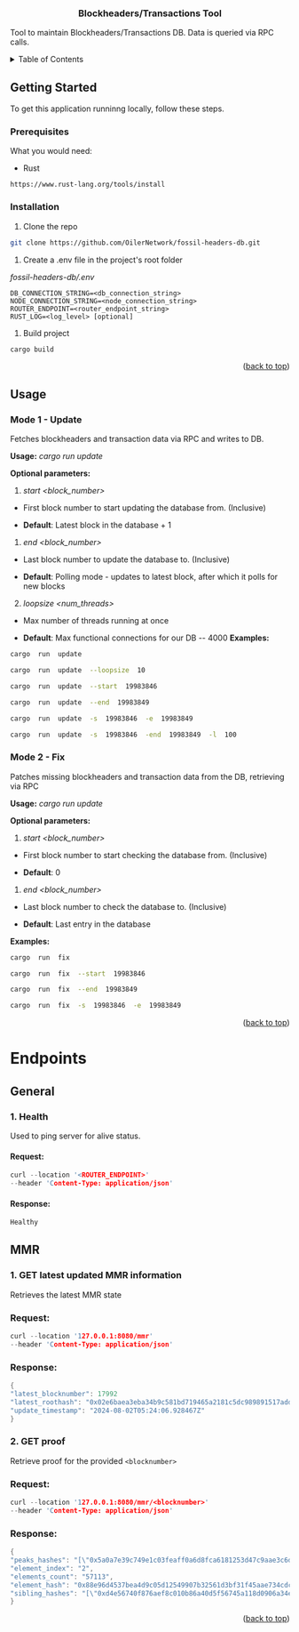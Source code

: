 <a  name="readme-top"></a>

<h3  align="center">Blockheaders/Transactions Tool</h3>
<p  align="center">

Tool to maintain Blockheaders/Transactions DB. Data is queried via RPC calls.

<!-- TABLE OF CONTENTS -->
<details>
<summary>Table of Contents</summary>
<ol>
<li><a  href="#getting-started">Getting Started</a>
<li><a  href="#prerequisites">Prerequisites</a></li>
<li><a  href="#installation">Installation</a></li>
<li><a  href="#usage">Usage</a></li>
</ol>
</details>
<!-- ABOUT THE PROJECT -->

## Getting Started

To get this application runninng locally, follow these steps.

### Prerequisites

What you would need:

- Rust

```
https://www.rust-lang.org/tools/install
```

### Installation

1. Clone the repo

```sh
git clone https://github.com/OilerNetwork/fossil-headers-db.git
```

1. Create a .env file in the project's root folder

_fossil-headers-db/.env_

```
DB_CONNECTION_STRING=<db_connection_string>
NODE_CONNECTION_STRING=<node_connection_string>
ROUTER_ENDPOINT=<router_endpoint_string>
RUST_LOG=<log_level> [optional]
```

1. Build project

```sh
cargo build
```

<p  align="right">(<a  href="#readme-top">back to top</a>)</p>
  
<!-- USAGE EXAMPLES -->

## Usage

### Mode 1 - Update

Fetches blockheaders and transaction data via RPC and writes to DB.

**Usage:** _cargo run update_

**Optional parameters:**

1.  _start <block_number>_

- First block number to start updating the database from. (Inclusive)

- **Default**: Latest block in the database + 1

1.  _end <block_number>_

- Last block number to update the database to. (Inclusive)

- **Default**: Polling mode - updates to latest block, after which it polls for new blocks

2.  _loopsize <num_threads>_

- Max number of threads running at once

- **Default**: Max functional connections for our DB -- 4000
  **Examples:**

```sh
cargo  run  update
```

```sh
cargo  run  update  --loopsize  10
```

```sh
cargo  run  update  --start  19983846
```

```sh
cargo  run  update  --end  19983849
```

```sh
cargo  run  update  -s  19983846  -e  19983849
```

```sh
cargo  run  update  -s  19983846  -end  19983849  -l  100
```

### Mode 2 - Fix

Patches missing blockheaders and transaction data from the DB, retrieving via RPC

**Usage:** _cargo run update_

**Optional parameters:**

1.  _start <block_number>_

- First block number to start checking the database from. (Inclusive)

- **Default**: 0

1.  _end <block_number>_

- Last block number to check the database to. (Inclusive)

- **Default**: Last entry in the database

**Examples:**

```sh
cargo  run  fix
```

```sh
cargo  run  fix  --start  19983846
```

```sh
cargo  run  fix  --end  19983849
```

```sh
cargo  run  fix  -s  19983846  -e  19983849
```

<p  align="right">(<a  href="#readme-top">back to top</a>)</p>

<!-- Endpoints -->

# Endpoints

## General

### 1. Health

Used to ping server for alive status.

#### Request:

```c
curl --location '<ROUTER_ENDPOINT>'
--header 'Content-Type: application/json'
```

#### Response:

```c
Healthy
```

## MMR

### 1. GET latest updated MMR information

Retrieves the latest MMR state

### Request:

```c
curl --location '127.0.0.1:8080/mmr'
--header 'Content-Type: application/json'
```

### Response:

```c
{
"latest_blocknumber": 17992
"latest_roothash": "0x02e6baea3eba34b9c581bd719465a2181c5dc989891517add951ffb5b0d421f0",
"update_timestamp": "2024-08-02T05:24:06.928467Z"
}
```

### 2. GET proof

Retrieve proof for the provided `<blocknumber>`

### Request:

```c
curl --location '127.0.0.1:8080/mmr/<blocknumber>'
--header 'Content-Type: application/json'
```

### Response:

```c
{
"peaks_hashes": "[\"0x5a0a7e39c749e1c03feaff0a6d8fca6181253d47c9aae3c6ddd0c0475a9c8a61\",\"0x04182373152d407f88a71a38960aa714e2b3a8988e3e3606e2ced21473e4a0c5\",\"0x2558950083d01e2a8a6699e44e3d97642586b3bde1d237a9d34c8d9d77178a22\",\"0x6a29cea580488bd512185f9cc16deec823dd58b85f1dd8408cc46c40f8ab10b8\",\"0x0d995a2bf7801bc7e56776bfc441b957d7959d662c5262405feb572be1928011\",\"0x1933e13bd7e5e4227b20a4f972a302eaad8da1fc0f455138d79af68da3c86e3f\",\"0x0a9b742073888cbd44e0b609aed502ccc8454d32b827e86f66181d6a7fa4a086\",\"0x7bef241cbe2dbbc2c04eb9431b2471b2678bc792bf460ec9d8b15882301f9da7\",\"0x8bd6d00cfe79edc41a17c724d965427d41ab865d58ce57690316ce368386080a\"]",
"element_index": "2",
"elements_count": "57113",
"element_hash": "0x88e96d4537bea4d9c05d12549907b32561d3bf31f45aae734cdc119f13406cb6",
"sibling_hashes": "[\"0xd4e56740f876aef8c010b86a40d5f56745a118d0906a34e69aec8c0db1cb8fa3\",\"0xabbd3abf1b19fd233c45ea4a2051369190b069f58f9c5fe8d016c461df048748\",\"0xa2ce5dd7d1a450b2e3ef0b41092b5a782d3090ac5d7f5257d82eb0ca67ba21ec\",\"0x09b3664e5f2495f402b45ae8b056a4e9c6beeafd44494aebcc671c0a337322ab\",\"0x84a1dee387cded87e6bee1382df8b40b363dd8212c96b18dff77da2df504db38\",\"0x8d970b7ad08cfc4ab69b323d941e80478a4c4fc99ee165c4e6525d3a1e46cda7\",\"0x5cba303c0aaf9f6bb48a7003bae08ae19b44732dc5d0366a127bdf4ee82c0d21\",\"0x520559e1f475be63069c022f59b99e9272dbbd8d2888635055d2b516539c8426\",\"0x6cb0b6aa14349728919cb59ccd3c0bb62721539202f4d5c42bfba1612a577de7\",\"0x2bf3c9d3a66d63d4b16e8ce7681ccbe7e382ef721001dac950088cfd2a3dfe5d\",\"0x66ba3f44720909e4ed0ba754efb13a1eb85fe6a1c80770441cc36d762108ee60\",\"0x3661b2303a69a0a960c4bb4e732daa56f44a57f95700e20ad1915866d18e1980\",\"0x044c1636b3a10f042b40ee3ee4ccd0156ddebd88d4daab1d2c68ed6d9918fa4c\",\"0xdee2ec7f050d0c19467f33e26363bfd869d5fa3847fd49bd1bb218469e92c7af\"]"
}
```

<p  align="right">(<a  href="#readme-top">back to top</a>)</p>
